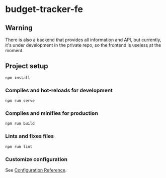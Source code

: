 # budget-tracker-fe

## Warning

There is also a backend that provides all information and API, but currently, it's under development in the private repo, so the frontend is useless at the moment.

## Project setup
```
npm install
```

### Compiles and hot-reloads for development
```
npm run serve
```

### Compiles and minifies for production
```
npm run build
```

### Lints and fixes files
```
npm run lint
```

### Customize configuration
See [Configuration Reference](https://cli.vuejs.org/config/).
